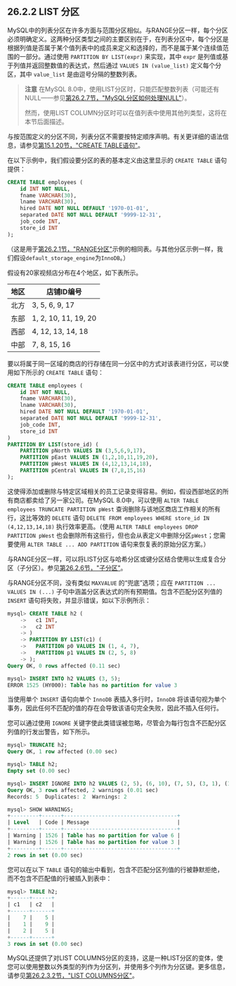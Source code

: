 ## 26.2.2 LIST 分区

MySQL中的列表分区在许多方面与范围分区相似。与RANGE分区一样，每个分区必须明确定义。这两种分区类型之间的主要区别在于，在列表分区中，每个分区是根据列值是否属于某个值列表中的成员来定义和选择的，而不是属于某个连续值范围的一部分。通过使用 `PARTITION BY LIST(expr)` 来实现，其中 `expr` 是列值或基于列值并返回整数值的表达式，然后通过 `VALUES IN (value_list)` 定义每个分区，其中 `value_list` 是由逗号分隔的整数列表。

> **注意**
> 在MySQL 8.0中，使用LIST分区时，只能匹配整数列表（可能还有NULL——参见[第26.2.7节，"MySQL分区如何处理NULL"](#2627-how-mysql-partitioning-handles-null)）。
>
> 然而，使用LIST COLUMN分区时可以在值列表中使用其他列类型，这将在本节后面描述。

与按范围定义的分区不同，列表分区不需要按特定顺序声明。有关更详细的语法信息，请参见[第15.1.20节，"CREATE TABLE语句"](#15120-create-table-statement)。

在以下示例中，我们假设要分区的表的基本定义由这里显示的 `CREATE TABLE` 语句提供：

```sql
CREATE TABLE employees (
    id INT NOT NULL,
    fname VARCHAR(30),
    lname VARCHAR(30),
    hired DATE NOT NULL DEFAULT '1970-01-01',
    separated DATE NOT NULL DEFAULT '9999-12-31',
    job_code INT,
    store_id INT
);
```

（这是用于[第26.2.1节，"RANGE分区"](#2621-range-partitioning)示例的相同表。与其他分区示例一样，我们假设`default_storage_engine`为`InnoDB`。）

假设有20家视频店分布在4个地区，如下表所示。

| 地区 | 店铺ID编号           |
| ---- | -------------------- |
| 北方 | 3, 5, 6, 9, 17       |
| 东部 | 1, 2, 10, 11, 19, 20 |
| 西部 | 4, 12, 13, 14, 18    |
| 中部 | 7, 8, 15, 16         |

要以将属于同一区域的商店的行存储在同一分区中的方式对该表进行分区，可以使用如下所示的 `CREATE TABLE` 语句：

```sql
CREATE TABLE employees (
    id INT NOT NULL,
    fname VARCHAR(30),
    lname VARCHAR(30),
    hired DATE NOT NULL DEFAULT '1970-01-01',
    separated DATE NOT NULL DEFAULT '9999-12-31',
    job_code INT,
    store_id INT
)
PARTITION BY LIST(store_id) (
    PARTITION pNorth VALUES IN (3,5,6,9,17),
    PARTITION pEast VALUES IN (1,2,10,11,19,20),
    PARTITION pWest VALUES IN (4,12,13,14,18),
    PARTITION pCentral VALUES IN (7,8,15,16)
);
```

这使得添加或删除与特定区域相关的员工记录变得容易。例如，假设西部地区的所有商店都卖给了另一家公司。在MySQL 8.0中，可以使用 `ALTER TABLE employees TRUNCATE PARTITION pWest` 查询删除与该地区商店工作相关的所有行，这比等效的 `DELETE` 语句 `DELETE FROM employees WHERE store_id IN (4,12,13,14,18)` 执行效率更高。（使用 `ALTER TABLE employees DROP PARTITION pWest` 也会删除所有这些行，但也会从表定义中删除分区`pWest`；您需要使用 `ALTER TABLE ... ADD PARTITION` 语句来恢复表的原始分区方案。）

与RANGE分区一样，可以将LIST分区与哈希分区或键分区结合使用以生成复合分区（子分区）。参见[第26.2.6节，"子分区"](#2626-subpartitioning)。

与RANGE分区不同，没有类似 `MAXVALUE` 的“兜底”选项；应在 `PARTITION ... VALUES IN (...)` 子句中涵盖分区表达式的所有预期值。包含不匹配分区列值的 `INSERT` 语句将失败，并显示错误，如以下示例所示：

```sql
mysql> CREATE TABLE h2 (
    ->   c1 INT,
    ->   c2 INT
    -> )
    -> PARTITION BY LIST(c1) (
    ->   PARTITION p0 VALUES IN (1, 4, 7),
    ->   PARTITION p1 VALUES IN (2, 5, 8)
    -> );
Query OK, 0 rows affected (0.11 sec)

mysql> INSERT INTO h2 VALUES (3, 5);
ERROR 1525 (HY000): Table has no partition for value 3
```

当使用单个 `INSERT` 语句向单个 `InnoDB` 表插入多行时，`InnoDB` 将该语句视为单个事务，因此任何不匹配的值的存在会导致该语句完全失败，因此不插入任何行。

您可以通过使用 `IGNORE` 关键字使此类错误被忽略，尽管会为每行包含不匹配分区列值的行发出警告，如下所示。

```sql
mysql> TRUNCATE h2;
Query OK, 1 row affected (0.00 sec)

mysql> TABLE h2;
Empty set (0.00 sec)

mysql> INSERT IGNORE INTO h2 VALUES (2, 5), (6, 10), (7, 5), (3, 1), (1, 9);
Query OK, 3 rows affected, 2 warnings (0.01 sec)
Records: 5  Duplicates: 2  Warnings: 2

mysql> SHOW WARNINGS;
+---------+------+------------------------------------+
| Level   | Code | Message                            |
+---------+------+------------------------------------+
| Warning | 1526 | Table has no partition for value 6 |
| Warning | 1526 | Table has no partition for value 3 |
+---------+------+------------------------------------+
2 rows in set (0.00 sec)
```

您可以在以下 `TABLE` 语句的输出中看到，包含不匹配分区列值的行被静默拒绝，而不包含不匹配值的行被插入到表中：

```sql
mysql> TABLE h2;
+------+------+
| c1   | c2   |
+------+------+
|    7 |    5 |
|    1 |    9 |
|    2 |    5 |
+------+------+
3 rows in set (0.00 sec)
```

MySQL还提供了对LIST COLUMNS分区的支持，这是一种LIST分区的变体，使您可以使用整数以外类型的列作为分区列，并使用多个列作为分区键。更多信息，请参见[第26.2.3.2节，"LIST COLUMNS分区"](#26232-list-columns-partitioning)。